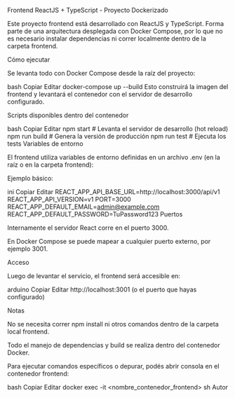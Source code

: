 Frontend ReactJS + TypeScript - Proyecto Dockerizado

Este proyecto frontend está desarrollado con ReactJS y TypeScript. Forma parte de una arquitectura desplegada con Docker Compose, por lo que no es necesario instalar dependencias ni correr localmente dentro de la carpeta frontend.

Cómo ejecutar

Se levanta todo con Docker Compose desde la raíz del proyecto:

bash
Copiar
Editar
docker-compose up --build
Esto construirá la imagen del frontend y levantará el contenedor con el servidor de desarrollo configurado.

Scripts disponibles dentro del contenedor

bash
Copiar
Editar
npm start       # Levanta el servidor de desarrollo (hot reload)
npm run build   # Genera la versión de producción
npm run test    # Ejecuta los tests
Variables de entorno

El frontend utiliza variables de entorno definidas en un archivo .env (en la raíz o en la carpeta frontend):

Ejemplo básico:

ini
Copiar
Editar
REACT_APP_API_BASE_URL=http://localhost:3000/api/v1
REACT_APP_API_VERSION=v1
PORT=3000
REACT_APP_DEFAULT_EMAIL=admin@example.com
REACT_APP_DEFAULT_PASSWORD=TuPassword123
Puertos

Internamente el servidor React corre en el puerto 3000.

En Docker Compose se puede mapear a cualquier puerto externo, por ejemplo 3001.

Acceso

Luego de levantar el servicio, el frontend será accesible en:

arduino
Copiar
Editar
http://localhost:3001
(o el puerto que hayas configurado)

Notas

No se necesita correr npm install ni otros comandos dentro de la carpeta local frontend.

Todo el manejo de dependencias y build se realiza dentro del contenedor Docker.

Para ejecutar comandos específicos o depurar, podés abrir consola en el contenedor frontend:

bash
Copiar
Editar
docker exec -it <nombre_contenedor_frontend> sh
Autor
